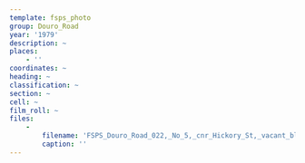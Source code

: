 ```yaml
---
template: fsps_photo
group: Douro_Road
year: '1979'
description: ~
places:
    - ''
coordinates: ~
heading: ~
classification: ~
section: ~
cell: ~
film_roll: ~
files:
    -
        filename: 'FSPS_Douro_Road_022,_No_5,_cnr_Hickory_St,_vacant_block,_21-3-B,_1979.png'
        caption: ''
---
```

